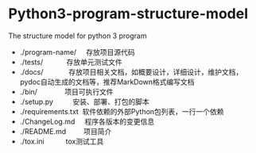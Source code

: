 # Python3-program-structure-model
The structure model for python 3 program

- ./program-name/     存放项目源代码
- ./tests/            存放单元测试文件
- ./docs/             存放项目相关文档，如概要设计，详细设计，维护文档，pydoc自动生成的文档等，推荐MarkDown格式编写文档
- ./bin/              项目可执行文件
- ./setup.py          安装、部署、打包的脚本
- ./requirements.txt  软件依赖的外部Python包列表，一行一个依赖
- ./ChangeLog.md      程序各版本的变更信息
- ./README.md         项目简介
- ./tox.ini           tox测试工具
